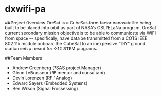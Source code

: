 # dxwifi-pa
##Project Overview
OreSat is a CubeSat-form factor nanosatellite being built to be placed into orbit as part of NASA’s CSLI/ELaNa program. OreSat current secondary mission objective is to be able to communicate via WiFi from space -- specifically, have data be transmitted from a COTS IEEE 802.11b module onboard the CubeSat to an inexpensive “DIY” ground station setup meant for K-12 STEM programs.

##Team Members
* Andrew Greenberg (PSAS project Manager)
* Glenn LeBrasseur (RF mentor and consultant)
* Devin  Lorenzen (RF / Analog)
* Edward Sayers (Embedded Systems)
* Ben Wilson (Signal Prossessing)
